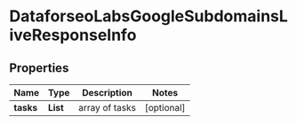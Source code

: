 # DataforseoLabsGoogleSubdomainsLiveResponseInfo


## Properties

| Name | Type | Description | Notes |
|------------ | ------------- | ------------- | -------------|
**tasks** | **List<DataforseoLabsGoogleSubdomainsLiveTaskInfo>** | array of tasks |[optional]|